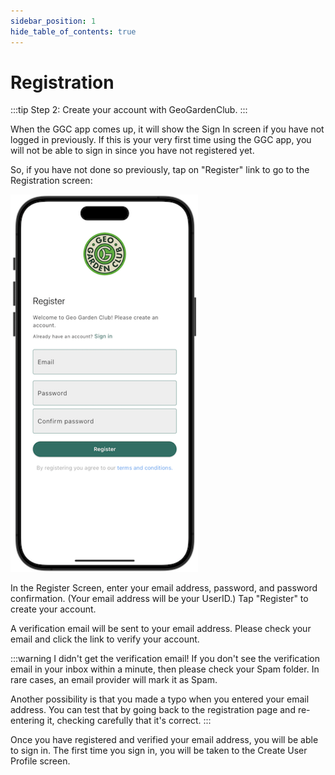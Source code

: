 ```yaml
---
sidebar_position: 1
hide_table_of_contents: true
---
```


# Registration

:::tip Step 2: Create your account with GeoGardenClub.
:::

When the GGC app comes up, it will show the Sign In screen if you have not logged in previously.  If this is your very first time using the GGC app, you will not be able to sign in since you have not registered yet.  

So, if you have not done so previously, tap on "Register" link to go to the Registration screen:

<img width="300" src="/img/user-guide/register-screen.png"/>


In the Register Screen, enter your email address, password, and password confirmation. (Your email address will be your UserID.)  Tap "Register" to create your account.

A verification email will be sent to your email address.  Please check your email and click the link to verify your account.  

:::warning I didn't get the verification email! 
If you don't see the verification email in your inbox within a minute, then please check your Spam folder. In rare cases, an email provider will mark it as Spam.

Another possibility is that you made a typo when you entered your email address. You can test that by going back to the registration page and re-entering it, checking carefully that it's correct.
:::

Once you have registered and verified your email address, you will be able to sign in. The first time you sign in, you will be taken to the Create User Profile screen.
